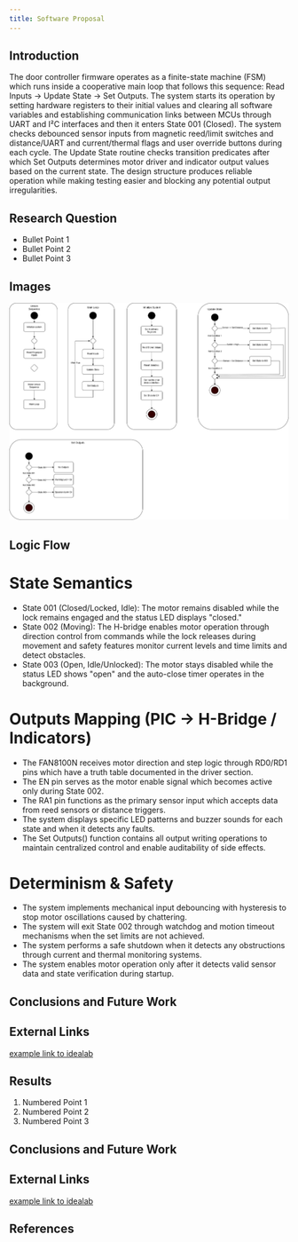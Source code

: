 ```yaml
---
title: Software Proposal
---
```


## Introduction

The door controller firmware operates as a finite-state machine (FSM) which runs inside a cooperative main loop that follows this sequence: Read Inputs → Update State → Set Outputs. The system starts its operation by setting hardware registers to their initial values and clearing all software variables and establishing communication links between MCUs through UART and I²C interfaces and then it enters State 001 (Closed). The system checks debounced sensor inputs from magnetic reed/limit switches and distance/UART and current/thermal flags and user override buttons during each cycle. The Update State routine checks transition predicates after which Set Outputs determines motor driver and indicator output values based on the current state. The design structure produces reliable operation while making testing easier and blocking any potential output irregularities.

## Research Question

* Bullet Point 1
* Bullet Point 2
* Bullet Point 3

## Images

![image caption](StateMachineDiagram.png)

## Logic Flow

# State Semantics
* State 001 (Closed/Locked, Idle): The motor remains disabled while the lock remains engaged and the status LED displays "closed."
* State 002 (Moving): The H-bridge enables motor operation through direction control from commands while the lock releases during movement and safety features monitor current levels and time limits and detect obstacles.
* State 003 (Open, Idle/Unlocked): The motor stays disabled while the status LED shows "open" and the auto-close timer operates in the background.

# Outputs Mapping (PIC → H-Bridge / Indicators)
* The FAN8100N receives motor direction and step logic through RD0/RD1 pins which have a truth table documented in the driver section.
* The EN pin serves as the motor enable signal which becomes active only during State 002.
* The RA1 pin functions as the primary sensor input which accepts data from reed sensors or distance triggers.
* The system displays specific LED patterns and buzzer sounds for each state and when it detects any faults.
* The Set Outputs() function contains all output writing operations to maintain centralized control and enable auditability of side effects.

# Determinism & Safety
* The system implements mechanical input debouncing with hysteresis to stop motor oscillations caused by chattering.
* The system will exit State 002 through watchdog and motion timeout mechanisms when the set limits are not achieved.
* The system performs a safe shutdown when it detects any obstructions through current and thermal monitoring systems.
* The system enables motor operation only after it detects valid sensor data and state verification during startup.

## Conclusions and Future Work

## External Links

[example link to idealab](https://idealab.asu.edu)


## Results

1. Numbered Point 1
1. Numbered Point 2
1. Numbered Point 3

## Conclusions and Future Work

## External Links

[example link to idealab](https://idealab.asu.edu)


## References


